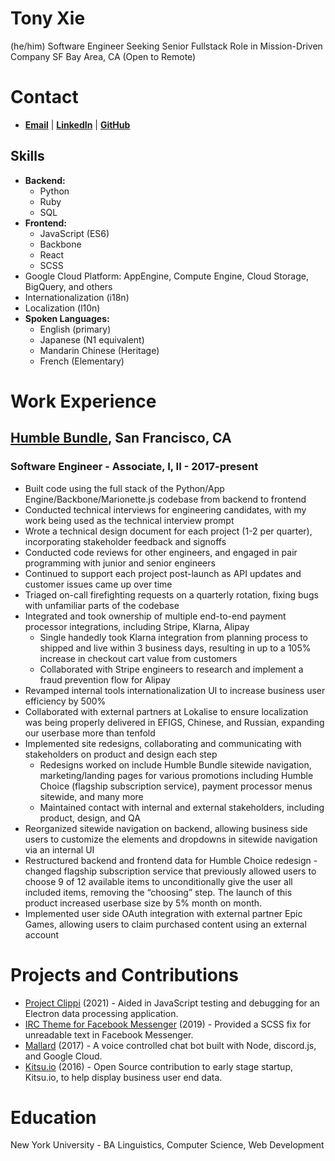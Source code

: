 # Tony Xie
(he/him)
Software Engineer Seeking Senior Fullstack Role in Mission-Driven Company
SF Bay Area, CA (Open to Remote) 

# Contact
- [**Email**](tony@tonyxie.co) | [**LinkedIn**](https://linkedin.com/in/tianyi-xie) | [**GitHub**](https://github.com/txie1993)


## Skills
- **Backend:**
    - Python
    - Ruby
    - SQL
- **Frontend:**
    - JavaScript (ES6)
    - Backbone
    - React
    - SCSS
- Google Cloud Platform: AppEngine, Compute Engine, Cloud Storage, BigQuery, and others
- Internationalization (i18n)
- Localization (l10n)
- **Spoken Languages:**  
    - English (primary)
    - Japanese (N1 equivalent)
    - Mandarin Chinese (Heritage)
    - French (Elementary)


# Work Experience
## [Humble Bundle](https://www.humblebundle.com/), San Francisco, CA 
### Software Engineer - Associate, I, II - 2017-present
- Built code using the full stack of the Python/App Engine/Backbone/Marionette.js codebase from backend to frontend
- Conducted technical interviews for engineering candidates, with my work being used as the technical interview prompt
- Wrote a technical design document for each project (1-2 per quarter), incorporating stakeholder feedback and signoffs
- Conducted code reviews for other engineers, and engaged in pair programming with junior and senior engineers
- Continued to support each project post-launch as API updates and customer issues came up over time
- Triaged on-call firefighting requests on a quarterly rotation, fixing bugs with unfamiliar parts of the codebase
- Integrated and took ownership of multiple end-to-end payment processor integrations, including Stripe, Klarna, Alipay
    - Single handedly took Klarna integration from planning process to shipped and live within 3 business days, resulting in up to a 105% increase in checkout cart value from customers
    - Collaborated with Stripe engineers to research and implement a fraud prevention flow for Alipay
- Revamped internal tools internationalization UI to increase business user efficiency by 500%
- Collaborated with external partners at Lokalise to ensure localization was being properly delivered in EFIGS, Chinese, and Russian, expanding our userbase more than tenfold
- Implemented site redesigns, collaborating and communicating with stakeholders on product and design each step
    - Redesigns worked on include Humble Bundle sitewide navigation, marketing/landing pages for various promotions including Humble Choice (flagship subscription service), payment processor menus sitewide, and many more
    - Maintained contact with internal and external stakeholders, including product, design, and QA
- Reorganized sitewide navigation on backend, allowing business side users to customize the elements and dropdowns in sitewide navigation via an internal UI
- Restructured backend and frontend data for Humble Choice redesign - changed flagship subscription service that previously allowed users to choose 9 of 12 available items to unconditionally give the user all included items, removing the “choosing” step. The launch of this product increased userbase size by 5% month on month.
- Implemented user side OAuth integration with external partner Epic Games, allowing users to claim purchased content using an external account

# Projects and Contributions
- [Project Clippi](https://github.com/vinceau/project-clippi) (2021) - Aided in JavaScript testing and debugging for an Electron data processing application.
- [IRC Theme for Facebook Messenger](https://chrome.google.com/webstore/detail/irc-inspired-theme-for-fa/jkocbkfbiljhcdjopoeijnhnichhpefb?hl=en) (2019) - Provided a SCSS fix for unreadable text in Facebook Messenger.
- [Mallard](https://github.com/txie1993/mallard) (2017) - A voice controlled chat bot built with Node, discord.js, and Google Cloud.
- [Kitsu.io](https://kitsu.io/) (2016) - Open Source contribution to early stage startup, Kitsu.io, to help display business user end data.

# Education
New York University - BA Linguistics, Computer Science, Web Development

